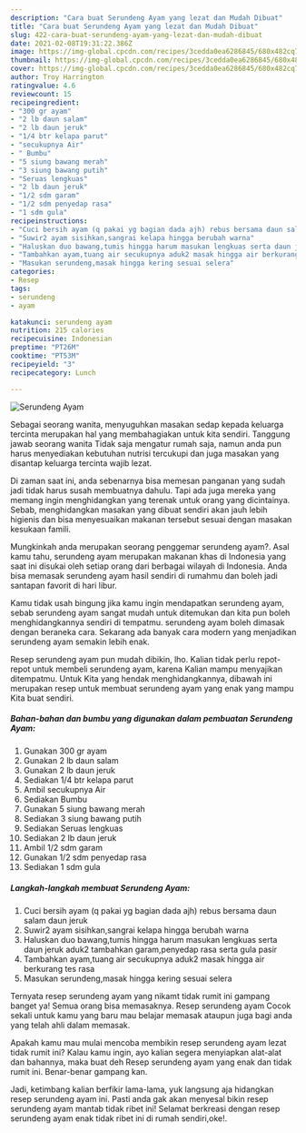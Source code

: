 ```yaml
---
description: "Cara buat Serundeng Ayam yang lezat dan Mudah Dibuat"
title: "Cara buat Serundeng Ayam yang lezat dan Mudah Dibuat"
slug: 422-cara-buat-serundeng-ayam-yang-lezat-dan-mudah-dibuat
date: 2021-02-08T19:31:22.386Z
image: https://img-global.cpcdn.com/recipes/3cedda0ea6286845/680x482cq70/serundeng-ayam-foto-resep-utama.jpg
thumbnail: https://img-global.cpcdn.com/recipes/3cedda0ea6286845/680x482cq70/serundeng-ayam-foto-resep-utama.jpg
cover: https://img-global.cpcdn.com/recipes/3cedda0ea6286845/680x482cq70/serundeng-ayam-foto-resep-utama.jpg
author: Troy Harrington
ratingvalue: 4.6
reviewcount: 15
recipeingredient:
- "300 gr ayam"
- "2 lb daun salam"
- "2 lb daun jeruk"
- "1/4 btr kelapa parut"
- "secukupnya Air"
- " Bumbu"
- "5 siung bawang merah"
- "3 siung bawang putih"
- "Seruas lengkuas"
- "2 lb daun jeruk"
- "1/2 sdm garam"
- "1/2 sdm penyedap rasa"
- "1 sdm gula"
recipeinstructions:
- "Cuci bersih ayam (q pakai yg bagian dada ajh) rebus bersama daun salam daun jeruk"
- "Suwir2 ayam sisihkan,sangrai kelapa hingga berubah warna"
- "Haluskan duo bawang,tumis hingga harum masukan lengkuas serta daun jeruk aduk2 tambahkan garam,penyedap rasa serta gula pasir"
- "Tambahkan ayam,tuang air secukupnya aduk2 masak hingga air berkurang tes rasa"
- "Masukan serundeng,masak hingga kering sesuai selera"
categories:
- Resep
tags:
- serundeng
- ayam

katakunci: serundeng ayam 
nutrition: 215 calories
recipecuisine: Indonesian
preptime: "PT26M"
cooktime: "PT53M"
recipeyield: "3"
recipecategory: Lunch

---
```



![Serundeng Ayam](https://img-global.cpcdn.com/recipes/3cedda0ea6286845/680x482cq70/serundeng-ayam-foto-resep-utama.jpg)

Sebagai seorang wanita, menyuguhkan masakan sedap kepada keluarga tercinta merupakan hal yang membahagiakan untuk kita sendiri. Tanggung jawab seorang  wanita Tidak saja mengatur rumah saja, namun anda pun harus menyediakan kebutuhan nutrisi tercukupi dan juga masakan yang disantap keluarga tercinta wajib lezat.

Di zaman  saat ini, anda sebenarnya bisa memesan panganan yang sudah jadi tidak harus susah membuatnya dahulu. Tapi ada juga mereka yang memang ingin menghidangkan yang terenak untuk orang yang dicintainya. Sebab, menghidangkan masakan yang dibuat sendiri akan jauh lebih higienis dan bisa menyesuaikan makanan tersebut sesuai dengan masakan kesukaan famili. 



Mungkinkah anda merupakan seorang penggemar serundeng ayam?. Asal kamu tahu, serundeng ayam merupakan makanan khas di Indonesia yang saat ini disukai oleh setiap orang dari berbagai wilayah di Indonesia. Anda bisa memasak serundeng ayam hasil sendiri di rumahmu dan boleh jadi santapan favorit di hari libur.

Kamu tidak usah bingung jika kamu ingin mendapatkan serundeng ayam, sebab serundeng ayam sangat mudah untuk ditemukan dan kita pun boleh menghidangkannya sendiri di tempatmu. serundeng ayam boleh dimasak dengan beraneka cara. Sekarang ada banyak cara modern yang menjadikan serundeng ayam semakin lebih enak.

Resep serundeng ayam pun mudah dibikin, lho. Kalian tidak perlu repot-repot untuk membeli serundeng ayam, karena Kalian mampu menyajikan ditempatmu. Untuk Kita yang hendak menghidangkannya, dibawah ini merupakan resep untuk membuat serundeng ayam yang enak yang mampu Kita buat sendiri.

<!--inarticleads1-->

##### Bahan-bahan dan bumbu yang digunakan dalam pembuatan Serundeng Ayam:

1. Gunakan 300 gr ayam
1. Gunakan 2 lb daun salam
1. Gunakan 2 lb daun jeruk
1. Sediakan 1/4 btr kelapa parut
1. Ambil secukupnya Air
1. Sediakan  Bumbu
1. Gunakan 5 siung bawang merah
1. Sediakan 3 siung bawang putih
1. Sediakan Seruas lengkuas
1. Sediakan 2 lb daun jeruk
1. Ambil 1/2 sdm garam
1. Gunakan 1/2 sdm penyedap rasa
1. Sediakan 1 sdm gula




<!--inarticleads2-->

##### Langkah-langkah membuat Serundeng Ayam:

1. Cuci bersih ayam (q pakai yg bagian dada ajh) rebus bersama daun salam daun jeruk
1. Suwir2 ayam sisihkan,sangrai kelapa hingga berubah warna
1. Haluskan duo bawang,tumis hingga harum masukan lengkuas serta daun jeruk aduk2 tambahkan garam,penyedap rasa serta gula pasir
1. Tambahkan ayam,tuang air secukupnya aduk2 masak hingga air berkurang tes rasa
1. Masukan serundeng,masak hingga kering sesuai selera




Ternyata resep serundeng ayam yang nikamt tidak rumit ini gampang banget ya! Semua orang bisa memasaknya. Resep serundeng ayam Cocok sekali untuk kamu yang baru mau belajar memasak ataupun juga bagi anda yang telah ahli dalam memasak.

Apakah kamu mau mulai mencoba membikin resep serundeng ayam lezat tidak rumit ini? Kalau kamu ingin, ayo kalian segera menyiapkan alat-alat dan bahannya, maka buat deh Resep serundeng ayam yang enak dan tidak rumit ini. Benar-benar gampang kan. 

Jadi, ketimbang kalian berfikir lama-lama, yuk langsung aja hidangkan resep serundeng ayam ini. Pasti anda gak akan menyesal bikin resep serundeng ayam mantab tidak ribet ini! Selamat berkreasi dengan resep serundeng ayam enak tidak ribet ini di rumah sendiri,oke!.

